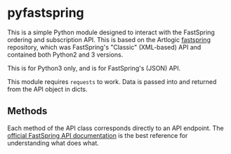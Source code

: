 # pyfastspring

This is a simple Python module designed to interact with the FastSpring ordering
and subscription API. This is based on the Artlogic [fastspring][1] repository, which was 
FastSpring's "Classic" (XML-based) API and contained both Python2 and 3 versions. 

This is for Python3 only, and is for FastSpring's (JSON) API.

This module requires `requests` to work. Data is passed into and returned from the API object in dicts.

## Methods

Each method of the API class corresponds directly to an API endpoint. The
[official FastSpring API documentation][2] is the best reference for
understanding what does what. 

[1]: https://github.com/artlogicmedia/fastspring/
[2]: https://developer.fastspring.com/reference/getting-started-with-your-api
